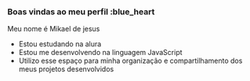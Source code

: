 ### Boas vindas ao meu perfil :blue_heart

Meu nome é Mikael de jesus

- Estou estudando na alura
- Estou me desenvolvendo na linguagem JavaScript
- Utilizo esse espaço para minha organização e compartilhamento dos meus projetos desenvolvidos
